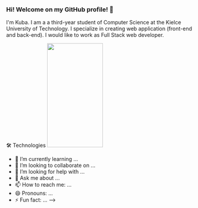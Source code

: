 ### Hi! Welcome on my GitHub profile! 👋


I'm Kuba. I am a a third-year student of Computer Science at the Kielce University of Technology. I specialize in creating web application (front-end and back-end). I would like to work as Full Stack web developer.  

🛠️ Technologies
<img src="https://user-images.githubusercontent.com/87782832/185107224-c8731632-1718-4e59-a77a-65815bcf17b3.png" width="150" height="280">


- 🌱 I’m currently learning ...
- 👯 I’m looking to collaborate on ...
- 🤔 I’m looking for help with ...
- 💬 Ask me about ...
- 📫 How to reach me: ...
- 😄 Pronouns: ...
- ⚡ Fun fact: ...
-->
